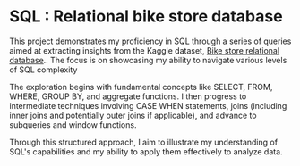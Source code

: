 # SQL : Relational bike store database

This project demonstrates my proficiency in SQL through a series of queries aimed at extracting insights from the Kaggle dataset, [Bike store relational database](https://www.kaggle.com/datasets/dillonmyrick/bike-store-sample-database).. The focus is on showcasing my ability to navigate various levels of SQL complexity

The exploration begins with fundamental concepts like SELECT, FROM, WHERE, GROUP BY, and aggregate functions. I then progress to intermediate techniques involving CASE WHEN statements, joins (including inner joins and potentially outer joins if applicable), and advance to subqueries and window functions.

Through this structured approach, I aim to illustrate my understanding of SQL's capabilities and my ability to apply them effectively to analyze data.
